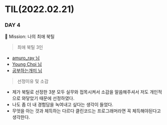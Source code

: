 # TIL(2022.02.21)
### DAY 4
🔖 Mission: 나의 최애 북틸

> 최애 북틸 3인

- [amuro_ray 님](https://github.com/myBabyGrand/book_CleanCode/blob/main/TIL/20220219_02_Chapter1_CleanCode.md)
- [Young Choi 님](https://whyjun.github.io/books/Read-Clean-Code-in-Go-01)
- [공부하는개미 님](https://antstudy.tistory.com/330?category=912675)

> 선정이유 및 소감

- 제가 북틸로 선정한 3분 모두 실무와 접목시켜서 소감을 말씀해주셔서 저도 개인적으로 와닿았기 때문에 선정하였다.
- 나도 좀 더 내 경험담을 녹여내고 싶다는 생각이 들었다.
- 무엇을 아는 것과 체득하는 다르다 클린코드는 프로그래머라면 꼭 체득해야된다고 생각한다.